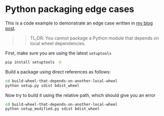 # Python packaging edge cases

This is a code example to demonstrate an edge case written in [my blog post](https://921kiyo.com/python-packaging-edge-cases/).

>> TL;DR: You cannot package a Python module that depends on local wheel dependencies.

First, make sure you are using the latest `setuptools`
```bash
pip install setuptools -U
```

Build a package using direct references as follows:

```bash
cd build-wheel-that-depends-on-another-local-wheel
python setup.py sdist bdist_wheel
```

Now try to build it using the relative path, which should give you an error

```bash
cd build-wheel-that-depends-on-another-local-wheel
python setup_modified.py sdist bdist_wheel
```
